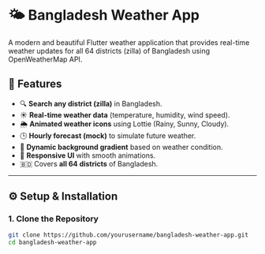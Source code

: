 # 🌤️ Bangladesh Weather App

A modern and beautiful Flutter weather application that provides real-time weather updates for all 64 districts (zilla) of Bangladesh using OpenWeatherMap API.



## 📱 Features

- 🔍 **Search any district (zilla)** in Bangladesh.
- ☀️ **Real-time weather data** (temperature, humidity, wind speed).
- 🌦️ **Animated weather icons** using Lottie (Rainy, Sunny, Cloudy).
- 🕒 **Hourly forecast (mock)** to simulate future weather.
- 🌈 **Dynamic background gradient** based on weather condition.
- 📱 **Responsive UI** with smooth animations.
- 🇧🇩 Covers **all 64 districts** of Bangladesh.


---

## ⚙️ Setup & Installation

### 1. Clone the Repository

```bash
git clone https://github.com/yourusername/bangladesh-weather-app.git
cd bangladesh-weather-app
